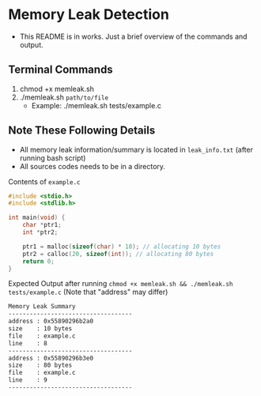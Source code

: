 # Memory Leak Detection
- This README is in works. Just a brief overview of the commands and output.

## Terminal Commands
1. chmod +x memleak.sh
2. ./memleak.sh `path/to/file`
   - Example: ./memleak.sh tests/example.c

## Note These Following Details
- All memory leak information/summary is located in `leak_info.txt` (after running bash script)
- All sources codes needs to be in a directory.

Contents of `example.c`
```c
#include <stdio.h>
#include <stdlib.h>

int main(void) {
    char *ptr1; 
    int *ptr2; 

    ptr1 = malloc(sizeof(char) * 10); // allocating 10 bytes        
    ptr2 = calloc(20, sizeof(int)); // allocating 80 bytes 
    return 0;
}
```

Expected Output after running `chmod +x memleak.sh && ./memleak.sh tests/example.c` (Note that "address" may differ)
```txt
Memory Leak Summary
-----------------------------------
address : 0x55890296b2a0
size    : 10 bytes
file    : example.c
line    : 8
-----------------------------------
address : 0x55890296b3e0
size    : 80 bytes
file    : example.c
line    : 9
-----------------------------------
```

